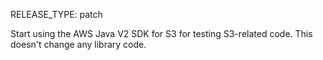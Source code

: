 RELEASE_TYPE: patch

Start using the AWS Java V2 SDK for S3 for testing S3-related code.  This doesn't change any library code.